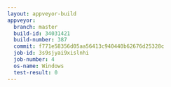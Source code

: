 ```yaml
---
layout: appveyor-build
appveyor:
  branch: master
  build-id: 34031421
  build-number: 387
  commit: f771e58356d05aa56413c940440b62676d25328c
  job-id: 3s9sjyai9xislnhi
  job-number: 4
  os-name: Windows
  test-result: 0
---
```

